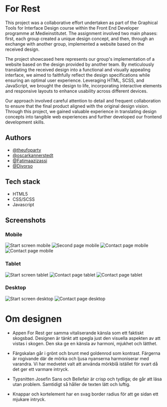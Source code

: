 # For Rest 

This project was a collaborative effort undertaken as part of the Graphical Tools for Interface Design course within the Front End Developer programme at Medieinstitutet. The assignment involved two main phases: first, each group created a unique design concept, and then, through an exchange with another group, implemented a website based on the received design.

The project showcased here represents our group's implementation of a website based on the design provided by another team. By meticulously translating the received design into a functional and visually appealing interface, we aimed to faithfully reflect the design specifications while ensuring an optimal user experience. Leveraging HTML, SCSS, and JavaScript, we brought the design to life, incorporating interactive elements and responsive layouts to enhance usability across different devices.

Our approach involved careful attention to detail and frequent collaboration to ensure that the final product aligned with the original design vision. Through this project, we gained valuable experience in translating design concepts into tangible web experiences and further developed our frontend development skills.


## Authors

- [@theufoparty](https://www.github.com/theufoparty)
- [@oscarkannerstedt](https://www.github.com/oscarkannerstedt)
- [@Fatimaazizassi](https://www.github.com/Fatimaazizassi)
- [@Divorso](https://www.github.com/Divorso)

## Tech stack

- HTML5
- CSS/SCSS
- Javascript

## Screenshots

### Mobile
![Start screen mobile](/assets/screenshots/mobile-start-page.png "Start screen")
![Second page mobile](/assets/screenshots/mobile-second-page.png "Second page")
![Contact page mobile](/assets/screenshots/mobile-contact-page1.png "Contact page")
![Contact page mobile](/assets/screenshots/mobile-contact-page2.png "Contact page")

### Tablet
![Start screen tablet](/assets/screenshots/tablet-start-page.png "Start screen")
![Contact page tablet](/assets/screenshots/tablet-contact-page1.png "Contact page")
![Contact page tablet](/assets/screenshots/tablet-contact-page2.png "Contact page")

### Desktop
![Start screen desktop](/assets/screenshots/desktop-start-page.png "Start screen")
![Contact page desktop](/assets/screenshots/desktop-contact-page.png "Contact page")


# Om designen

- Appen For Rest ger samma vitaliserande känsla som ett faktiskt skogsbad. Designen är tänkt att spegla just den visuella aspekten av att vistas i skogen. Den ska ge en känsla av harmoni, mjukhet och lätthet.

- Färgskalan går i grönt och brunt med goldenrod som kontrast. Färgerna är rogivande där de  mörka och ljusa nyanserna harmoniserar med varandra. Vi har medvetet valt att använda mörkblå istället för svart då det ger ett varmare intryck.

- Typsnitten Josefin Sans och Bellefair är crisp och tydliga; de går att läsa utan problem. Samtidigt så håller de texten lätt och luftig.

- Knappar och kortelement har en svag border radius för att ge sidan ett mjukare intryck.